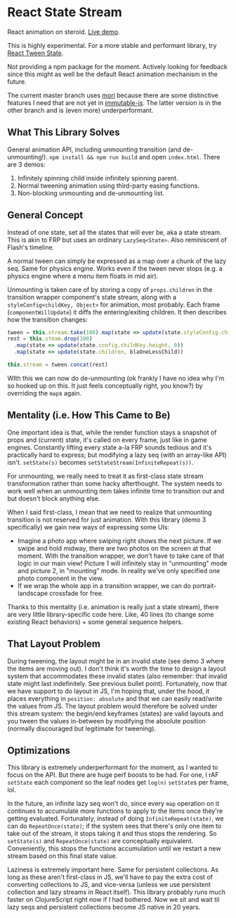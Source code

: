 # React State Stream

React animation on steroid. [Live demo](https://rawgit.com/chenglou/react-state-stream/master/index.html).

This is highly experimental. For a more stable and performant library, try [React Tween State](https://github.com/chenglou/react-tween-state).

Not providing a npm package for the moment. Actively looking for feedback since this might as well be the default React animation mechanism in the future.

The current master branch uses [mori](https://github.com/swannodette/mori) because there are some distinctive features I need that are not yet in [immutable-js](https://github.com/facebook/immutable-js/). The latter version is in the other branch and is (even more) underperformant.

## What This Library Solves
General animation API, including unmounting transition (and de-unmounting!). `npm install && npm run build` and open `index.html`. There are 3 demos:

  1. Infinitely spinning child inside infinitely spinning parent.
  2. Normal tweening animation using third-party easing functions.
  3. Non-blocking unmounting and de-unmounting list.

## General Concept
Instead of one state, set all the states that will ever be, aka a state stream. This is akin to FRP but uses an ordinary `LazySeq<State>`. Also reminiscent of Flash's timeline.

A normal tween can simply be expressed as a map over a chunk of the lazy seq. Same for physics engine. Works even if the tween never stops (e.g. a physics engine where a menu item floats in mid air).

Unmounting is taken care of by storing a copy of `props.children` in the transition wrapper component's state stream, along with a `styleConfig<childKey, Object>` for animation, most probably. Each frame (`componentWillUpdate`) it diffs the entering/exiting children. It then describes how the transition changes:

```js
tween = this.stream.take(100).map(state => update(state.styleConfig.childKey.height, easeOut(easeOutParams)))
rest = this.steam.drop(100)
  .map(state => update(state.config.childKey.height, 0))
  .map(state => update(state.children, blaOneLessChild))

this.stream = tween.concat(rest)
```

WIth this we can now do de-unmounting (ok frankly I have no idea why I'm so hooked up on this. It just feels conceptually right, you know?) by overriding the `map`s again.

## Mentality (i.e. How This Came to Be)
One important idea is that, while the render function stays a snapshot of props and (current) state, it's called on every frame, just like in game engines. Constantly lifting every state a-la FRP sounds tedious and it's practically hard to express; but modifying a lazy seq (with an array-like API) isn't. `setState(s)` becomes `setStateStream(InfiniteRepeat(s))`.

For unmounting, we really need to treat it as first-class state stream transformation rather than some hacky afterthought. The system needs to work well when an unmounting item takes infinite time to transition out and but doesn't block anything else.

When I said first-class, I mean that we need to realize that unmounting transition is not reserved for just animation. With this library (demo 3 specifically) we gain new ways of expressing some UIs:

  - Imagine a photo app where swiping right shows the next picture. If we swipe and hold midway, there are two photos on the screen at that moment. With the transition wrapper, we don't have to take care of that logic in our main view! Picture 1 will infinitely stay in "unmounting" mode and picture 2, in "mounting" mode. In reality we've only specified one photo component in the view.
  - If we wrap the whole app in a transition wrapper, we can do portrait-landscape crossfade for free.

Thanks to this mentality (i.e. animation is really just a state stream), there are very little library-specific code here. Like, 40 lines (to change some existing React behaviors) + some general sequence helpers.

## That Layout Problem
During tweening, the layout might be in an invalid state (see demo 3 where the items are moving out). I don't think it's worth the time to design a layout system that accommodates these invalid states (also remember: that invalid state might last indefinitely. See previous bullet point). Fortunately, now that we have support to do layout in JS, I'm hoping that, under the hood, it places everything in `position: absolute` and that we can easily read/write the values from JS. The layout problem would therefore be solved under this stream system: the begin/end keyframes (states) are valid layouts and you tween the values in-between by modifying the absolute position (normally discouraged but legitimate for tweening).

## Optimizations
This library is extremely underperformant for the moment, as I wanted to focus on the API. But there are huge perf boosts to be had. For one, I rAF `setState` each component so the leaf nodes get `log(n)` `setState`s per frame, lol.

In the future, an infinite lazy seq won't do, since every `map` operation on it continues to accumulate more functions to apply to the items once they're getting evaluated. Fortunately, instead of doing `InfiniteRepeat(state)`, we can do `RepeatOnce(state)`; if the system sees that there's only one item to take out of the stream, it stops taking it and thus stops the rendering. So `setState(s)` and `RepeatOnce(state)` are conceptually equivalent. Conveniently, this stops the functions accumulation until we restart a new stream based on this final state value.

Laziness is extremely important here. Same for persistent collections. As long as these aren't first-class in JS, we'll have to pay the extra cost of converting collections to JS, and vice-versa (unless we use persistent collection and lazy streams in React itself). This library probably runs much faster on ClojureScript right now if I had bothered. Now we sit and wait til lazy seqs and persistent collections become JS native in 20 years.
